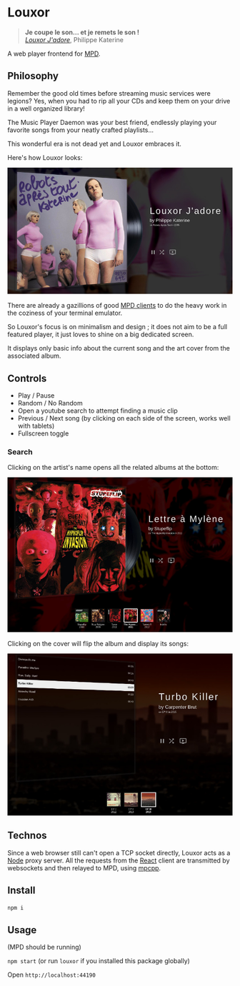 # Louxor

> **Je coupe le son… et je remets le son !**  
> *[Louxor J'adore](https://www.youtube.com/watch?v=yUvK5AS8Wmo)*, Philippe Katerine

A web player frontend for [MPD](https://www.musicpd.org).

## Philosophy

Remember the good old times before streaming music services were legions? Yes, when you had to rip all your CDs and keep them on your drive in a well organized library!

The Music Player Daemon was your best friend, endlessly playing your favorite songs from your neatly crafted playlists…

This wonderful era is not dead yet and Louxor embraces it.

Here's how Louxor looks:

![katerine](https://raw.githubusercontent.com/delapouite/louxor/master/docs/katerine.jpg)

There are already a gazillions of good [MPD clients](https://rybczak.net/ncmpcpp/) to do the heavy work in the coziness of your terminal emulator.

So Louxor's focus is on minimalism and design ; it does not aim to be a full featured player, it just loves to shine on a big dedicated screen.

It displays only basic info about the current song and the art cover from the associated album.

## Controls

- Play / Pause
- Random / No Random
- Open a youtube search to attempt finding a music clip
- Previous / Next song (by clicking on each side of the screen, works well with tablets)
- Fullscreen toggle

### Search

Clicking on the artist's name opens all the related albums at the bottom:

![stupeflip](https://raw.githubusercontent.com/delapouite/louxor/master/docs/stupeflip.jpg)

Clicking on the cover will flip the album and display its songs:

![carpenter-brut](https://raw.githubusercontent.com/delapouite/louxor/master/docs/carpenter-brut.jpg)

## Technos

Since a web browser still can't open a TCP socket directly, Louxor acts as a [Node](https://nodejs.org) proxy server. All the requests from the [React](https://facebook.github.io/react/) client are transmitted by websockets and then relayed to MPD, using [mpcpp](https://www.npmjs.com/package/mpcpp).

## Install

`npm i`

## Usage

(MPD should be running)

`npm start` (or run `louxor` if you installed this package globally)

Open `http://localhost:44190`
